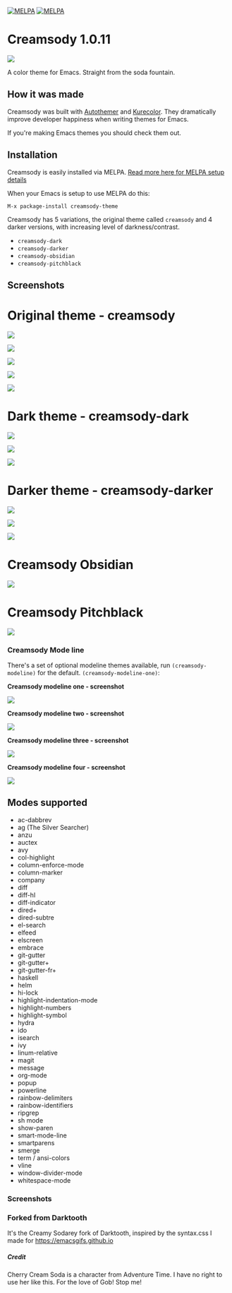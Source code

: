 [![MELPA](http://stable.melpa.org/packages/creamsody-theme-badge.svg)](http://stable.melpa.org/#/creamsody-theme) [![MELPA](http://melpa.org/packages/creamsody-theme-badge.svg)](http://melpa.org/#/creamsody-theme)

# Creamsody 1.0.11

![](images/creamsody.png)

A color theme for Emacs.  Straight from the soda fountain.

## How it was made

Creamsody was built with [Autothemer](https://github.com/jasonm23/autothemer) and [Kurecolor](https://github.com/emacsfodder/kurecolor). 
They dramatically improve developer happiness when writing themes for Emacs.

If you're making Emacs themes you should check them out.

## Installation

Creamsody is easily installed via MELPA.  [Read more here for MELPA setup details](http://melpa.org/#/getting-started)

When your Emacs is setup to use MELPA do this:

```
M-x package-install creamsody-theme
```

Creamsody has 5 variations, the original theme called `creamsody` and 4 darker versions, with increasing level of darkness/contrast.

- `creamsody-dark`
- `creamsody-darker`
- `creamsody-obsidian`
- `creamsody-pitchblack`

## Screenshots

# Original theme - creamsody

![](screenshots/creamsody-multi-window.png)

![](screenshots/screamsody-c-dired-subtree.png)

![](screenshots/creamsody-lisp.png)

![](screenshots/creamsody-shell.png)

![](screenshots/creamsody-yaml.png)

# Dark theme - creamsody-dark

![](screenshots/creamsody-dark-lisp.png)

![](screenshots/creamsody-dark-shell.png)

![](screenshots/creamsody-dark-yaml.png)

# Darker theme - creamsody-darker

![](screenshots/creamsody-darker-lisp.png)

![](screenshots/creamsody-darker-shell.png)

![](screenshots/creamsody-darker-yaml.png)

# Creamsody Obsidian 

![](screenshots/creamsody-obsidian.png)

# Creamsody Pitchblack

![](screenshots/creamsody-pitchblack.png)

### Creamsody Mode line

There's a set of optional modeline themes available, run `(creamsody-modeline)` for the default. `(creamsody-modeline-one)`: 

**Creamsody modeline one - screenshot**

![](screenshot/screamsody-modeline-one.png)

**Creamsody modeline two - screenshot**

![](screenshots/creamsody-modeline-two.png)

**Creamsody modeline three - screenshot**

![](screenshots/creamsody-modeline-three.png)

**Creamsody modeline four - screenshot**

![](screenshots/screamsody-modeline-four.png)

## Modes supported

- ac-dabbrev
- ag (The Silver Searcher)
- anzu
- auctex
- avy
- col-highlight
- column-enforce-mode
- column-marker
- company
- diff
- diff-hl
- diff-indicator
- dired+
- dired-subtre
- el-search
- elfeed
- elscreen
- embrace
- git-gutter
- git-gutter+
- git-gutter-fr+
- haskell
- helm
- hi-lock
- highlight-indentation-mode
- highlight-numbers
- highlight-symbol
- hydra
- ido
- isearch
- ivy
- linum-relative
- magit
- message
- org-mode
- popup
- powerline
- rainbow-delimiters
- rainbow-identifiers
- ripgrep
- sh mode
- show-paren
- smart-mode-line
- smartparens
- smerge
- term / ansi-colors
- vline
- window-divider-mode
- whitespace-mode

### Screenshots

### Forked from Darktooth

It's the Creamy Sodarey fork of Darktooth, inspired by the syntax.css I made
for https://emacsgifs.github.io

##### Credit

Cherry Cream Soda is a character from Adventure Time.  I have no right
to use her like this.  For the love of Gob!  Stop me!
